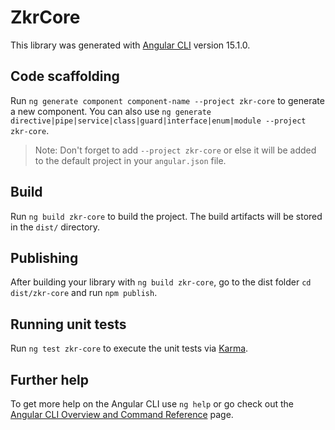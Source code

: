 # ZkrCore

This library was generated with [Angular CLI](https://github.com/angular/angular-cli) version 15.1.0.

## Code scaffolding

Run `ng generate component component-name --project zkr-core` to generate a new component. You can also use `ng generate directive|pipe|service|class|guard|interface|enum|module --project zkr-core`.
> Note: Don't forget to add `--project zkr-core` or else it will be added to the default project in your `angular.json` file. 

## Build

Run `ng build zkr-core` to build the project. The build artifacts will be stored in the `dist/` directory.

## Publishing

After building your library with `ng build zkr-core`, go to the dist folder `cd dist/zkr-core` and run `npm publish`.

## Running unit tests

Run `ng test zkr-core` to execute the unit tests via [Karma](https://karma-runner.github.io).

## Further help

To get more help on the Angular CLI use `ng help` or go check out the [Angular CLI Overview and Command Reference](https://angular.io/cli) page.

